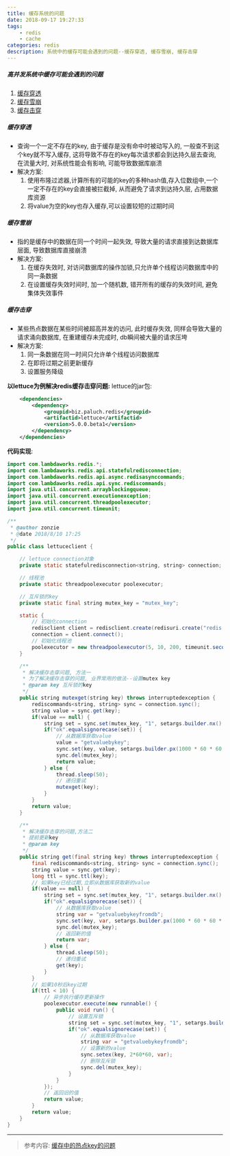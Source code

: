```yaml
---
title: 缓存系统的问题
date: 2018-09-17 19:27:33
tags: 
    - redis
    - cache
categories: redis
description: 系统中的缓存可能会遇到的问题--缓存穿透, 缓存雪崩, 缓存击穿
---
```


##### 高并发系统中缓存可能会遇到的问题
1. [缓存穿透](#缓存穿透)
2. [缓存雪崩](#缓存雪崩)
3. [缓存击穿](#缓存击穿)

##### 缓存穿透
- 查询一个一定不存在的key, 由于缓存是没有命中时被动写入的, 一般查不到这个key就不写入缓存, 这将导致不存在的key每次请求都会到达持久层去查询, 在流量大时, 对系统性能会有影响, 可能导致数据库崩溃
- 解决方案:
    1. 使用布隆过滤器,计算所有的可能的key的多种hash值,存入位数组中,一个一定不存在的key会直接被拦截掉, 从而避免了请求到达持久层, 占用数据库资源
    2. 将value为空的key也存入缓存,可以设置较短的过期时间

##### 缓存雪崩
-  指的是缓存中的数据在同一个时间一起失效, 导致大量的请求直接到达数据库层面, 导致数据库直接崩溃
- 解决方案:
    1. 在缓存失效时, 对访问数据库的操作加锁,只允许单个线程访问数据库中的同一条数据
    2. 在设置缓存失效时间时, 加一个随机数, 错开所有的缓存的失效时间, 避免集体失效事件

##### 缓存击穿
- 某些热点数据在某些时间被超高并发的访问, 此时缓存失效, 同样会导致大量的请求涌向数据库, 在重建缓存未完成时, db瞬间被大量的请求压垮
- 解决方案:
    1. 同一条数据在同一时间只允许单个线程访问数据库
    2. 在即将过期之前更新缓存
    3. 设置服务降级

**以lettuce为例解决redis缓存击穿问题:**
lettuce的jar包:
```xml
    <dependencies>
        <dependency>
            <groupid>biz.paluch.redis</groupid>
            <artifactid>lettuce</artifactid>
            <version>5.0.0.beta1</version>
        </dependency>
    </dependencies>
```

**代码实现**:
```java
import com.lambdaworks.redis.*;
import com.lambdaworks.redis.api.statefulredisconnection;
import com.lambdaworks.redis.api.async.redisasynccommands;
import com.lambdaworks.redis.api.sync.rediscommands;
import java.util.concurrent.arrayblockingqueue;
import java.util.concurrent.executionexception;
import java.util.concurrent.threadpoolexecutor;
import java.util.concurrent.timeunit;

/**
 * @author zonzie
 * @date 2018/8/10 17:25
 */
public class lettuceclient {

    // lettuce connection对象
    private static statefulredisconnection<string, string> connection;

    // 线程池
    private static threadpoolexecutor poolexecutor;

    // 互斥锁的key
    private static final string mutex_key = "mutex_key";

    static {
        // 初始化connection
        redisclient client = redisclient.create(redisuri.create("redis://192.168.198.128:6379"));
        connection = client.connect();
        // 初始化线程池
        poolexecutor = new threadpoolexecutor(5, 10, 200, timeunit.seconds, new arrayblockingqueue<runnable>(5), new threadpoolexecutor.discardoldestpolicy());
    }

    /**
     * 解决缓存击穿问题, 方法一
     * 为了解决缓存击穿的问题, 业界常用的做法--设置mutex key
     * @param key 互斥锁的key
     */
    public string mutexget(string key) throws interruptedexception {
        rediscommands<string, string> sync = connection.sync();
        string value = sync.get(key);
        if(value == null) {
            string set = sync.set(mutex_key, "1", setargs.builder.nx().px(3 * 60));
            if("ok".equalsignorecase(set)) {
                // 从数据库获取value
                value = "getvaluebykey";
                sync.set(key, value, setargs.builder.px(1000 * 60 * 60 * 2));
                sync.del(mutex_key);
                return value;
            } else {
                thread.sleep(50);
                // 递归重试
                mutexget(key);
            }
        }
        return value;
    }

    /**
     * 解决缓存击穿的问题,方法二
     * 提前更新key
     * @param key
     */
    public string get(final string key) throws interruptedexception {
        final rediscommands<string, string> sync = connection.sync();
        string value = sync.get(key);
        long ttl = sync.ttl(key);
        // 如果key已经过期,立即从数据库获取新的value
        if(value == null) {
            string set = sync.set(mutex_key, "1", setargs.builder.nx().px(3 * 60));
            if("ok".equalsignorecase(set)) {
                // 从数据库获取value
                string var = "getvaluebykeyfromdb";
                sync.set(key, var, setargs.builder.px(1000 * 60 * 60 * 2));
                sync.del(mutex_key);
                // 返回新的值
                return var;
            } else {
                thread.sleep(50);
                // 递归重试
                get(key);
            }
        }
        // 如果10秒后key过期
        if(ttl < 10) {
            // 异步执行缓存更新操作
            poolexecutor.execute(new runnable() {
                public void run() {
                    // 设置互斥锁
                    string set = sync.set(mutex_key, "1", setargs.builder.nx().px(3 * 60));
                    if("ok".equalsignorecase(set)) {
                        // 从数据库获取value
                        string var = "getvaluebykeyfromdb";
                        // 设置新的value
                        sync.setex(key, 2*60*60, var);
                        // 删除互斥锁
                        sync.del(mutex_key);
                    }
                }
            });
            // 返回旧的值
            return value;
        }
        return value;
    }
}
```

---
> 参考内容: [缓存中的热点key的问题](http://carlosfu.iteye.com/blog/2269687?hmsr=toutiao.io&utm_medium=toutiao.io&utm_source=toutiao.io)